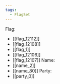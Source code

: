 ```yaml
---
tags:
  - FlagSet
---
```

Flag:
- [[flag_12112]]
- [[flag_12108]]
- [[flag_1]]
- [[flag_12106]]
- [[flag_12107]]
Name:
- [[name_2]]
- [[name_80]]
Party:
- [[party_0]]
